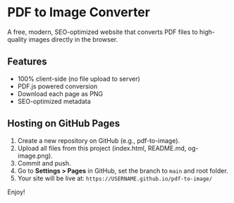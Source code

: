 # PDF to Image Converter

A free, modern, SEO-optimized website that converts PDF files to high-quality images directly in the browser.

## Features
- 100% client-side (no file upload to server)
- PDF.js powered conversion
- Download each page as PNG
- SEO-optimized metadata

## Hosting on GitHub Pages
1. Create a new repository on GitHub (e.g., pdf-to-image).
2. Upload all files from this project (index.html, README.md, og-image.png).
3. Commit and push.
4. Go to **Settings > Pages** in GitHub, set the branch to `main` and root folder.
5. Your site will be live at: `https://USERNAME.github.io/pdf-to-image/`

Enjoy!
